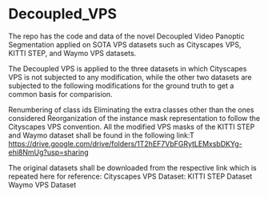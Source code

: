 # Decoupled_VPS
The repo has the code and data of the novel Decoupled Video Panoptic Segmentation applied on SOTA VPS datasets such as Cityscapes VPS, KITTI STEP, and Waymo VPS datasets.


The Decoupled VPS is applied to the three datasets in which Cityscapes VPS is not subjected to any modification, while the other two datasets are subjected to the following modifications for the ground truth to get a common basis for comparision.

Renumbering of class ids
Eliminating the extra classes other than the ones considered
Reorganization of the instance mask representation to follow the Cityscapes VPS convention.
All the modified VPS masks of the KITTI STEP and Waymo dataset shall be found in the following link:T https://drive.google.com/drive/folders/1T2hEF7VbFGRytLEMxsbDKYg-ehi8NmUg?usp=sharing

The original datasets shall be downloaded from the respective link which is repeated here for reference: Cityscapes VPS Dataset: KITTI STEP Dataset Waymo VPS Dataset
